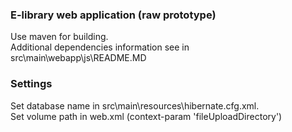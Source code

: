 ### E-library web application (raw prototype)
Use maven for building.  
Additional dependencies information see in src\main\webapp\js\README.MD

### Settings
Set database name in src\main\resources\hibernate.cfg.xml.  
Set volume path in web.xml (context-param 'fileUploadDirectory')
